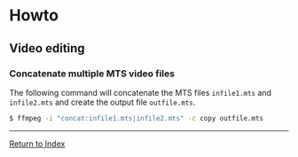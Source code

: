 # Howto

## Video editing

### Concatenate multiple MTS video files

The following command will concatenate the MTS files `infile1.mts` and `infile2.mts` and create the output file `outfile.mts`.

```bash
$ ffmpeg -i "concat:infile1.mts|infile2.mts" -c copy outfile.mts
```

---
[Return to Index](../README.md)

